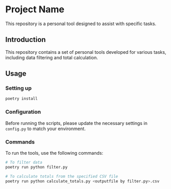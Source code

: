 # Project Name

This repository is a personal tool designed to assist with specific tasks.

## Introduction

This repository contains a set of personal tools developed for various tasks, including data filtering and total calculation.

## Usage

### Setting up

```bash
poetry install
```

### Configuration  

Before running the scripts, please update the necessary settings in `config.py` to match your environment.

### Commands

To run the tools, use the following commands:

```bash
# To filter data
poetry run python filter.py

# To calculate totals from the specified CSV file
poetry run python calculate_totals.py <outputfile by filter.py>.csv
```